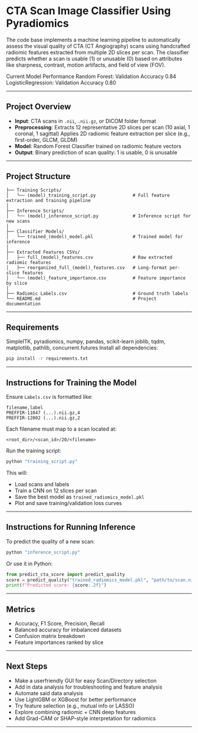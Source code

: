 # CTA Scan Image Classifier Using Pyradiomics

 The code base implements a machine learning pipeline to automatically assess the visual quality of CTA (CT Angiography) scans using handcrafted radiomic features extracted from multiple 2D slices per scan. The classifier predicts whether a scan is usable (1) or unusable (0) based on attributes like sharpness, contrast, motion artifacts, and field of view (FOV).

Current Model Performance
Random Forest:
 Validation Accuracy 0.84
LogisticRegression:
 Validation Accuracy 0.80

---

## Project Overview

* **Input**: CTA scans in `.nii`, `.nii.gz`, or DICOM folder format
* **Preprocessing**:    Extracts 12 representative 2D slices per scan (10 axial, 1 coronal, 1 sagittal)
                        Applies 2D radiomic feature extraction per slice (e.g., first-order, GLCM, GLDM)
* **Model**: Random Forest Classifier trained on radiomic feature vectors
* **Output**: Binary prediction of scan quality: 1 is usable, 0 is unusable

---

## Project Structure

```
├── Training Scripts/
│   └── (model)_training_script.py              # Full feature extraction and training pipeline
│
├── Inference Scripts/
│   └── (model)_inference_script.py             # Inference script for new scans
│
├── Classifier Models/
│   └── trained_(model)_model.pkl               # Trained model for inference
│
├── Extracted Features CSVs/
│   ├── full_(model)_features.csv               # Raw extracted radiomic features
│   ├── reorganized_full_(model)_features.csv   # Long-format per-slice features
│   └── (model)_feature_importance.csv          # Feature importance by slice
│
├── Radiomic Labels.csv                         # Ground truth labels
└── README.md                                   # Project documentation
```

---

## Requirements

SimpleITK, pyradiomics, numpy, pandas, scikit-learn
joblib, tqdm, matplotlib, pathlib, concurrent.futures
Install all dependencies:

```bash
pip install -r requirements.txt
```

---

## Instructions for Training the Model

Ensure `Labels.csv` is formatted like:

```
filename,label
PREFFIR-11047 (...).nii.gz,4
PREFFIR-12002 (...).nii.gz,2
```

Each filename must map to a scan located at:

```
<root_dir>/<scan_id>/20/<filename>
```

Run the training script:

```bash
python "training_script.py"
```

This will:

* Load scans and labels
* Train a CNN on 12 slices per scan
* Save the best model as `trained_radiomics_model.pkl`
* Plot and save training/validation loss curves

---

## Instructions for Running Inference

To predict the quality of a new scan:

```bash
python "inference_script.py"
```

Or use it in Python:

```python
from predict_cta_score import predict_quality
score = predict_quality("trained_radiomics_model.pkl", "path/to/scan.nii.gz")
print(f"Predicted score: {score:.2f}")
```

---

## Metrics

* Accuracy, F1 Score, Precision, Recall
* Balanced accuracy for imbalanced datasets
* Confusion matrix breakdown
* Feature importances ranked by slice

---

## Next Steps

* Make a userfriendly GUI for easy Scan/Directory selection
* Add in data analysis for troubleshooting and feature analysis
* Automate said data analysis
* Use LightGBM or XGBoost for better performance
* Try feature selection (e.g., mutual info or LASSO)
* Explore combining radiomic + CNN deep features
* Add Grad-CAM or SHAP-style interpretation for radiomics

---
